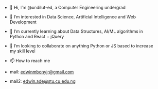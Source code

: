 - 👋 Hi, I’m @undilut-ed, a Computer Engineering undergrad

- 👀 I’m interested in Data Science, Artificial Intelligence and Web Development
- 🌱 I’m currently learning about Data Structures, AI/ML algorithms in Python and React + jQuery
- 💞️ I’m looking to collaborate on anything Python or JS based to increase my skill level
- 📫 How to reach me
-    mail: edwinmbonyjr@gmail.com
-    mail2: edwin.ade@stu.cu.edu.ng

<!-- undilut-ed/undilut-ed is a ✨ special ✨ repository because its `README.md` (this file) appears on your GitHub profile.
You can click the Preview link to take a look at your changes. -->
